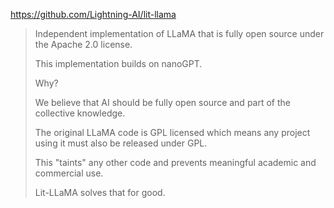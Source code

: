 https://github.com/Lightning-AI/lit-llama

> Independent implementation of LLaMA that is fully open source under the Apache 2.0 license.
> 
> This implementation builds on nanoGPT.
> 
> Why?
> 
> We believe that AI should be fully open source and part of the collective knowledge.
> 
> The original LLaMA code is GPL licensed which means any project using it must also be released under GPL.
> 
> This "taints" any other code and prevents meaningful academic and commercial use.
> 
> Lit-LLaMA solves that for good.
